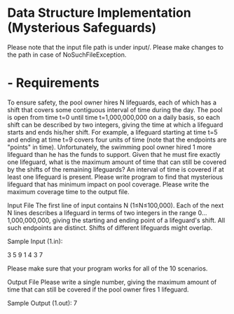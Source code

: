 # Data Structure Implementation (Mysterious Safeguards)

Please note that the input file path is under input/. Please make changes to the path in case of NoSuchFileException.

# - Requirements

To ensure safety, the pool owner hires N lifeguards, each of which has a shift that
covers some contiguous interval of time during the day. The pool is open from time t=0
until time t=1,000,000,000 on a daily basis, so each shift can be described by two
integers, giving the time at which a lifeguard starts and ends his/her shift. For example,
a lifeguard starting at time t=5 and ending at time t=9 covers four units of time (note that
the endpoints are "points" in time).
Unfortunately, the swimming pool owner hired 1 more lifeguard than he has the funds to
support. Given that he must fire exactly one lifeguard, what is the maximum amount of
time that can still be covered by the shifts of the remaining lifeguards? An interval of
time is covered if at least one lifeguard is present. Please write program to find that
mysterious lifeguard that has minimum impact on pool coverage. Please write the
maximum coverage time to the output file.

Input File
The first line of input contains N (1≤N≤100,000). Each of the next N lines describes a
lifeguard in terms of two integers in the range 0…1,000,000,000, giving the starting and
ending point of a lifeguard's shift. All such endpoints are distinct. Shifts of different
lifeguards might overlap.

Sample Input (1.in):

3
5 9
1 4
3 7

Please make sure that your program works for all of the 10 scenarios.

Output File
Please write a single number, giving the maximum amount of time that can still be
covered if the pool owner fires 1 lifeguard.

Sample Output (1.out):
7
